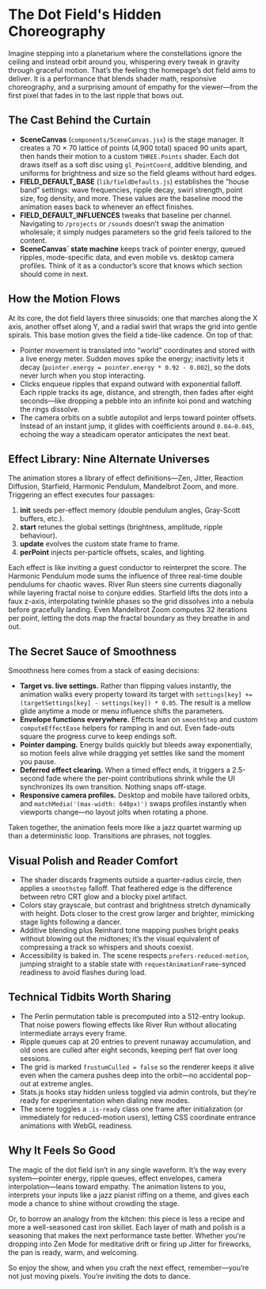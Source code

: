 # The Dot Field's Hidden Choreography

Imagine stepping into a planetarium where the constellations ignore the ceiling and instead orbit around you, whispering every tweak in gravity through graceful motion. That’s the feeling the homepage’s dot field aims to deliver. It is a performance that blends shader math, responsive choreography, and a surprising amount of empathy for the viewer—from the first pixel that fades in to the last ripple that bows out.

## The Cast Behind the Curtain

- **SceneCanvas** (`components/SceneCanvas.jsx`) is the stage manager. It creates a 70 × 70 lattice of points (4,900 total) spaced 90 units apart, then hands their motion to a custom `THREE.Points` shader. Each dot draws itself as a soft disc using `gl_PointCoord`, additive blending, and uniforms for brightness and size so the field gleams without hard edges.
- **FIELD_DEFAULT_BASE** (`lib/fieldDefaults.js`) establishes the “house band” settings: wave frequencies, ripple decay, swirl strength, point size, fog density, and more. These values are the baseline mood the animation eases back to whenever an effect finishes.
- **FIELD_DEFAULT_INFLUENCES** tweaks that baseline per channel. Navigating to `/projects` or `/sounds` doesn’t swap the animation wholesale; it simply nudges parameters so the grid feels tailored to the content.
- **SceneCanvas` state machine** keeps track of pointer energy, queued ripples, mode-specific data, and even mobile vs. desktop camera profiles. Think of it as a conductor’s score that knows which section should come in next.

## How the Motion Flows

At its core, the dot field layers three sinusoids: one that marches along the X axis, another offset along Y, and a radial swirl that wraps the grid into gentle spirals. This base motion gives the field a tide-like cadence. On top of that:

- Pointer movement is translated into “world” coordinates and stored with a live energy meter. Sudden moves spike the energy; inactivity lets it decay (`pointer.energy = pointer.energy * 0.92 - 0.002`), so the dots never lurch when you stop interacting.
- Clicks enqueue ripples that expand outward with exponential falloff. Each ripple tracks its age, distance, and strength, then fades after eight seconds—like dropping a pebble into an infinite koi pond and watching the rings dissolve.
- The camera orbits on a subtle autopilot and lerps toward pointer offsets. Instead of an instant jump, it glides with coefficients around `0.04–0.045`, echoing the way a steadicam operator anticipates the next beat.

## Effect Library: Nine Alternate Universes

The animation stores a library of effect definitions—Zen, Jitter, Reaction Diffusion, Starfield, Harmonic Pendulum, Mandelbrot Zoom, and more. Triggering an effect executes four passages:

1. **init** seeds per-effect memory (double pendulum angles, Gray-Scott buffers, etc.).
2. **start** retunes the global settings (brightness, amplitude, ripple behaviour).
3. **update** evolves the custom state frame to frame.
4. **perPoint** injects per-particle offsets, scales, and lighting.

Each effect is like inviting a guest conductor to reinterpret the score. The Harmonic Pendulum mode sums the influence of three real-time double pendulums for chaotic waves. River Run steers sine currents diagonally while layering fractal noise to conjure eddies. Starfield lifts the dots into a faux z-axis, interpolating twinkle phases so the grid dissolves into a nebula before gracefully landing. Even Mandelbrot Zoom computes 32 iterations per point, letting the dots map the fractal boundary as they breathe in and out.

## The Secret Sauce of Smoothness

Smoothness here comes from a stack of easing decisions:

- **Target vs. live settings.** Rather than flipping values instantly, the animation walks every property toward its target with `settings[key] += (targetSettings[key] - settings[key]) * 0.05`. The result is a mellow glide anytime a mode or menu influence shifts the parameters.
- **Envelope functions everywhere.** Effects lean on `smoothStep` and custom `computeEffectEase` helpers for ramping in and out. Even fade-outs square the progress curve to keep endings soft.
- **Pointer damping.** Energy builds quickly but bleeds away exponentially, so motion feels alive while dragging yet settles like sand the moment you pause.
- **Deferred effect clearing.** When a timed effect ends, it triggers a 2.5-second fade where the per-point contributions shrink while the UI synchronizes its own transition. Nothing snaps off-stage.
- **Responsive camera profiles.** Desktop and mobile have tailored orbits, and `matchMedia('(max-width: 640px)')` swaps profiles instantly when viewports change—no layout jolts when rotating a phone.

Taken together, the animation feels more like a jazz quartet warming up than a deterministic loop. Transitions are phrases, not toggles.

## Visual Polish and Reader Comfort

- The shader discards fragments outside a quarter-radius circle, then applies a `smoothstep` falloff. That feathered edge is the difference between retro CRT glow and a blocky pixel artifact.
- Colors stay grayscale, but contrast and brightness stretch dynamically with height. Dots closer to the crest grow larger and brighter, mimicking stage lights following a dancer.
- Additive blending plus Reinhard tone mapping pushes bright peaks without blowing out the midtones; it’s the visual equivalent of compressing a track so whispers and shouts coexist.
- Accessibility is baked in. The scene respects `prefers-reduced-motion`, jumping straight to a stable state with `requestAnimationFrame`-synced readiness to avoid flashes during load.

## Technical Tidbits Worth Sharing

- The Perlin permutation table is precomputed into a 512-entry lookup. That noise powers flowing effects like River Run without allocating intermediate arrays every frame.
- Ripple queues cap at 20 entries to prevent runaway accumulation, and old ones are culled after eight seconds, keeping perf flat over long sessions.
- The grid is marked `frustumCulled = false` so the renderer keeps it alive even when the camera pushes deep into the orbit—no accidental pop-out at extreme angles.
- Stats.js hooks stay hidden unless toggled via admin controls, but they’re ready for experimentation when dialing new modes.
- The scene toggles a `.is-ready` class one frame after initialization (or immediately for reduced-motion users), letting CSS coordinate entrance animations with WebGL readiness.

## Why It Feels So Good

The magic of the dot field isn’t in any single waveform. It’s the way every system—pointer energy, ripple queues, effect envelopes, camera interpolation—leans toward empathy. The animation listens to you, interprets your inputs like a jazz pianist riffing on a theme, and gives each mode a chance to shine without crowding the stage.

Or, to borrow an analogy from the kitchen: this piece is less a recipe and more a well-seasoned cast iron skillet. Each layer of math and polish is a seasoning that makes the next performance taste better. Whether you’re dropping into Zen Mode for meditative drift or firing up Jitter for fireworks, the pan is ready, warm, and welcoming.

So enjoy the show, and when you craft the next effect, remember—you’re not just moving pixels. You’re inviting the dots to dance.
